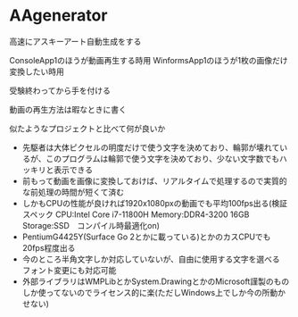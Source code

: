 # AAgenerator

高速にアスキーアート自動生成をする

ConsoleApp1のほうが動画再生する時用
WinformsApp1のほうが1枚の画像だけ変換したい時用

受験終わってから手を付ける

動画の再生方法は暇なときに書く

似たようなプロジェクトと比べて何が良いか

* 先駆者は大体ピクセルの明度だけで使う文字を決めており、輪郭が壊れているが、このプログラムは輪郭で使う文字を決めており、少ない文字数でもハッキリと表示できる
* 前もって動画を画像に変換しておけば、リアルタイムで処理するので実質的な前処理の時間が短くて済む
* しかもCPUの性能が良ければ1920x1080pxの動画でも平均100fps出る(検証スペック CPU:Intel Core i7-11800H Memory:DDR4-3200 16GB Storage:SSD　コンパイル時最適化on)
* PentiumG4425Y(Surface Go 2とかに載っている)とかのカスCPUでも20fps程度出る
* 今のところ半角文字しか対応していないが、自由に使用する文字を選べる　フォント変更にも対応可能
* 外部ライブラリはWMPLibとかSystem.DrawingとかのMicrosoft謹製のものしか使ってないのでライセンス的に楽(ただしWindows上でしか今の所動かせない)
